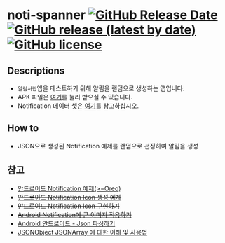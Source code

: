 
# noti-spanner [![GitHub Release Date](https://img.shields.io/github/release-date/noti-dropper/noti-spanner)](https://github.com/noti-dropper/noti-spanner/releases) [![GitHub release (latest by date)](https://img.shields.io/github/v/release/noti-dropper/noti-spanner)](https://github.com/noti-dropper/noti-spanner/releases) [![GitHub license](https://img.shields.io/github/license/noti-dropper/noti-spanner)](https://github.com/noti-dropper/noti-spanner/blob/master/LICENSE) 


## Descriptions
 - `알림서랍`앱을 테스트하기 위해 알림을 랜덤으로 생성하는 앱입니다.
 - APK 파일은 [여기](https://github.com/noti-dropper/noti-spanner/releases)를 눌러 받으실 수 있습니다.
 - Notification 데이터 셋은 [여기](https://github.com/noti-dropper/noti-spanner/blob/master/app/src/main/assets/samples.json)를 참고하십시오.

## How to
- JSON으로 생성된 Notification 예제를 랜덤으로 선정하여 알림을 생성

## 참고
- [안드로이드 Notification 예제(>=Oreo)](https://webnautes.tistory.com/665)
- [~~안드로이드 Notification Icon 생성 예제~~]( http://zeany.net/37 )
- [~~안드로이드 Notification Icon 구현하기~~](https://developer88.tistory.com/60)
- [~~Android Notification에 큰 이미지 적용하기~~](https://fimtrus.tistory.com/entry/Android-Notification%EC%97%90-%ED%81%B0-%EC%9D%B4%EB%AF%B8%EC%A7%80-%EC%A0%81%EC%9A%A9%ED%95%98%EA%B8%B0)
- [ Android 안드로이드 - Json 파싱하기 ]( https://dpdpwl.tistory.com/23  )
- [JSONObject JSONArray 에 대한 이해 및 사용법]( https://aljjabaegi.tistory.com/40 )
